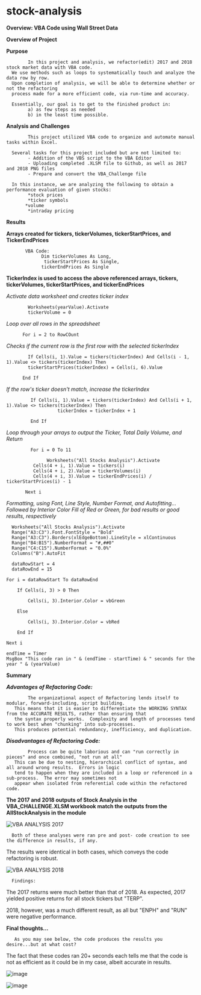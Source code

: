 # stock-analysis
**Overview: VBA Code using Wall Street Data**

**Overview of Project**

**Purpose**

            In this project and analysis, we refactor(edit) 2017 and 2018 stock market data with VBA code.  
      We use methods such as loops to systematically touch and analyze the data row by row.  
      Upon completion of analysis, we will be able to determine whether or not the refactoring 
      process made for a more efficient code, via run-time and accuracy.  
      
      Essentially, our goal is to get to the finished product in: 
            a) as few steps as needed  
            b) in the least time possible.

**Analysis and Challenges**

            This project utilized VBA code to organize and automate manual tasks within Excel. 
            
      Several tasks for this project included but are not limited to:
            - Addition of the VBS script to the VBA Editor
            - Uploading completed .XLSM file to Github, as well as 2017 and 2018 PNG files
            - Prepare and convert the VBA_Challenge file 
            
      In this instance, we are analyzing the following to obtain a performance evaluation of given stocks:
            *stock prices
            *ticker symbols
           *volume
            *intraday pricing 

**Results**
      
**Arrays created for tickers, tickerVolumes, tickerStartPrices, and TickerEndPrices**
      
           VBA Code:
                 Dim tickerVolumes As Long,
                  tickerStartPrices As Single,
                 tickerEndPrices As Single
   
**TickerIndex is used to access the above referenced arrays, tickers, tickerVolumes, tickerStartPrices, and tickerEndPrices**

   *Activate data worksheet and creates ticker index*
   
            Worksheets(yearValue).Activate
            tickerVolume = 0
      
   *Loop over all rows in the spreadsheet*   
   
          For i = 2 to RowCOunt
      
   *Checks if the current row is the first row with the selected tickerIndex*
   
            If Cells(i, 1).Value = tickers(tickerIndex) And Cells(i - 1, 1).Value <> tickers(tickerIndex) Then
            tickerStartPrices(tickerIndex) = Cells(i, 6).Value
      
          End If
         
     
         
   *If the row's ticker doesn't match, increase the tickerIndex*
    
             If Cells(i, 1).Value = tickers(tickerIndex) And Cells(i + 1, 1).Value <> tickers(tickerIndex) Then
                       tickerIndex = tickerIndex + 1
        
             End If

   *Loop through your arrays to output the Ticker, Total Daily Volume, and Return*
   
             For i = 0 To 11
        
                   Worksheets("All Stocks Analysis").Activate
              Cells(4 + i, 1).Value = tickers(i)
              Cells(4 + i, 2).Value = tickerVolumes(i)
              Cells(4 + i, 3).Value = tickerEndPrices(i) / tickerStartPrices(i) - 1
         
           Next i
      
   *Formatting, using Font, Line Style, Number Format, and Autofitting...*
   *Followed by Interior Color Fill of Red or Green, for bad results or good results, respectively*
      
      Worksheets("All Stocks Analysis").Activate
      Range("A3:C3").Font.FontStyle = "Bold"
      Range("A3:C3").Borders(xlEdgeBottom).LineStyle = xlContinuous
      Range("B4:B15").NumberFormat = "#,##0"
      Range("C4:C15").NumberFormat = "0.0%"
      Columns("B").AutoFit

      dataRowStart = 4
      dataRowEnd = 15

    For i = dataRowStart To dataRowEnd
        
        If Cells(i, 3) > 0 Then
            
            Cells(i, 3).Interior.Color = vbGreen
            
        Else
        
            Cells(i, 3).Interior.Color = vbRed
            
        End If
        
    Next i
 
    endTime = Timer
    MsgBox "This code ran in " & (endTime - startTime) & " seconds for the year " & (yearValue)

**Summary**

  ***Advantages of Refactoring Code:***
    
            The organizational aspect of Refactoring lends itself to modular, forward-including, script building.  
       This means that it is easier to differentiate the WORKING SYNTAX from the ACCURATE RESULTS, rather than ensuring that 
       the syntax properly works.  Complexity and length of processes tend to work best when "chunking" into sub-processes.
       This produces potential redundancy, inefficiency, and duplication.
       
 ***Disadvantages of Refactoring Code:***
    
            Process can be quite laborious and can "run correctly in pieces" and once combined, "not run at all"
       This can be due to nesting, hierarchical conflict of syntax, and all around wrong results.  Errors in logic
       tend to happen when they are included in a loop or referenced in a sub-process.  The error may sometimes not
       appear when isolated from referential code within the refactored code.

 **The 2017 and 2018 outputs of Stock Analysis in the VBA_CHALLENGE.XLSM workbook match the outputs from the AllStockAnalysis in the module**
 
 ![VBA ANALYSIS 2017](https://user-images.githubusercontent.com/8845050/164816926-06e06090-0572-4d84-b5ff-24c826ce543a.PNG)

      Both of these analyses were ran pre and post- code creation to see the difference in results, if any.  
 The results were identical in both cases, which conveys the code refactoring is robust.

 ![VBA ANALYSIS 2018](https://user-images.githubusercontent.com/8845050/164816950-21251f3d-8e1c-4ba4-a2b0-655eae5b6179.PNG)

      Findings:
      
 The 2017 returns were much better than that of 2018.  As expected, 2017 yielded positive returns for all stock tickers but "TERP".
 
 2018, however, was a much different result, as all but "ENPH" and "RUN" were negative performance.  
 
 **Final thoughts...**
 
       As you may see below, the code produces the results you desire...but at what cost?
 The fact that these codes ran 20+ seconds each tells me that the code is not as efficient as it could be in my case, 
 albeit accurate in results.
 

 ![image](https://user-images.githubusercontent.com/8845050/164833550-6e1fff72-a750-49d4-a502-4d32ce1079d8.png)
           
![image](https://user-images.githubusercontent.com/8845050/164836151-382b814d-d961-49d5-9e72-de3caaacf3f6.png)
           



